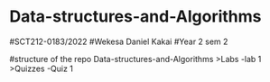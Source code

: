 # Data-structures-and-Algorithms
#SCT212-0183/2022
#Wekesa Daniel Kakai
#Year 2 sem 2

#structure of the repo
    Data-structures-and-Algorithms
          >Labs
            -lab 1
          >Quizzes
            -Quiz 1
